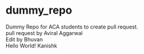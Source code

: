 # dummy_repo

Dummy Repo for ACA students to create pull request.  
pull request by Aviral Aggarwal  
Edit by Bhuvan  
Hello World! Kanishk  
